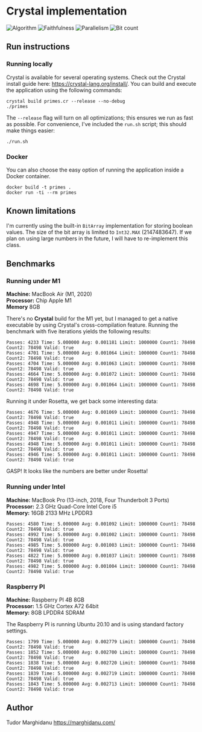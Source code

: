 # Crystal implementation

![Algorithm](https://img.shields.io/badge/Algorithm-base-green)
![Faithfulness](https://img.shields.io/badge/Faithful-yes-green)
![Parallelism](https://img.shields.io/badge/Parallel-no-green)
![Bit count](https://img.shields.io/badge/Bits-1-green)

## Run instructions

### Running locally

Crystal is available for several operating systems. Check out the Crystal install guide here: https://crystal-lang.org/install/. You can build and execute the application using the following commands:

```
crystal build primes.cr --release --no-debug
./primes
```

The `--release` flag will turn on all optimizations; this ensures we run as fast as possible. For convenience, I've included the `run.sh` script; this should make things easier:

```
./run.sh
```

### Docker

You can also choose the easy option of running the application inside a Docker container.

```
docker build -t primes .
docker run -ti --rm primes
```

## Known limitations

I'm currently using the built-in `BitArray` implementation for storing boolean values. The size of the bit array is limited to `Int32.MAX` (2147483647). If we plan on using large numbers in the future, I will have to re-implement this class.

## Benchmarks

### Running under M1

**Machine:** MacBook Air (M1, 2020)<br/>
**Processor:** Chip Apple M1<br/>
**Memory** 8GB<br/>

There's no **Crystal** build for the M1 yet, but I managed to get a native executable by using Crystal's cross-compilation feature. Running the benchmark with five iterations yields the following results:

```
Passes: 4233 Time: 5.000000 Avg: 0.001181 Limit: 1000000 Count1: 78498 Count2: 78498 Valid: true
Passes: 4701 Time: 5.000000 Avg: 0.001064 Limit: 1000000 Count1: 78498 Count2: 78498 Valid: true
Passes: 4704 Time: 5.000000 Avg: 0.001063 Limit: 1000000 Count1: 78498 Count2: 78498 Valid: true
Passes: 4664 Time: 5.000000 Avg: 0.001072 Limit: 1000000 Count1: 78498 Count2: 78498 Valid: true
Passes: 4698 Time: 5.000000 Avg: 0.001064 Limit: 1000000 Count1: 78498 Count2: 78498 Valid: true
```

Running it under Rosetta, we get back some interesting data:

```
Passes: 4676 Time: 5.000000 Avg: 0.001069 Limit: 1000000 Count1: 78498 Count2: 78498 Valid: true
Passes: 4948 Time: 5.000000 Avg: 0.001011 Limit: 1000000 Count1: 78498 Count2: 78498 Valid: true
Passes: 4947 Time: 5.000000 Avg: 0.001011 Limit: 1000000 Count1: 78498 Count2: 78498 Valid: true
Passes: 4948 Time: 5.000000 Avg: 0.001011 Limit: 1000000 Count1: 78498 Count2: 78498 Valid: true
Passes: 4946 Time: 5.000000 Avg: 0.001011 Limit: 1000000 Count1: 78498 Count2: 78498 Valid: true
```

GASP! It looks like the numbers are better under Rosetta!

### Running under Intel

**Machine:** MacBook Pro (13-inch, 2018, Four Thunderbolt 3 Ports)<br/>
**Processor:** 2.3 GHz Quad-Core Intel Core i5<br/>
**Memory:** 16GB 2133 MHz LPDDR3<br/>

```
Passes: 4580 Time: 5.000000 Avg: 0.001092 Limit: 1000000 Count1: 78498 Count2: 78498 Valid: true
Passes: 4992 Time: 5.000000 Avg: 0.001002 Limit: 1000000 Count1: 78498 Count2: 78498 Valid: true
Passes: 4985 Time: 5.000000 Avg: 0.001003 Limit: 1000000 Count1: 78498 Count2: 78498 Valid: true
Passes: 4822 Time: 5.000000 Avg: 0.001037 Limit: 1000000 Count1: 78498 Count2: 78498 Valid: true
Passes: 4982 Time: 5.000000 Avg: 0.001004 Limit: 1000000 Count1: 78498 Count2: 78498 Valid: true
```

### Raspberry PI 

**Machine:** Raspberry PI 4B 8GB<br/>
**Processor:** 1.5 GHz Cortex A72 64bit<br/>
**Memory:** 8GB LPDDR4 SDRAM<br/>

The Raspberry PI is running Ubuntu 20.10 and is using standard factory settings.

```
Passes: 1799 Time: 5.000000 Avg: 0.002779 Limit: 1000000 Count1: 78498 Count2: 78498 Valid: true
Passes: 1852 Time: 5.000000 Avg: 0.002700 Limit: 1000000 Count1: 78498 Count2: 78498 Valid: true
Passes: 1838 Time: 5.000000 Avg: 0.002720 Limit: 1000000 Count1: 78498 Count2: 78498 Valid: true
Passes: 1839 Time: 5.000000 Avg: 0.002719 Limit: 1000000 Count1: 78498 Count2: 78498 Valid: true
Passes: 1843 Time: 5.000000 Avg: 0.002713 Limit: 1000000 Count1: 78498 Count2: 78498 Valid: true
```

## Author

Tudor Marghidanu
https://marghidanu.com/